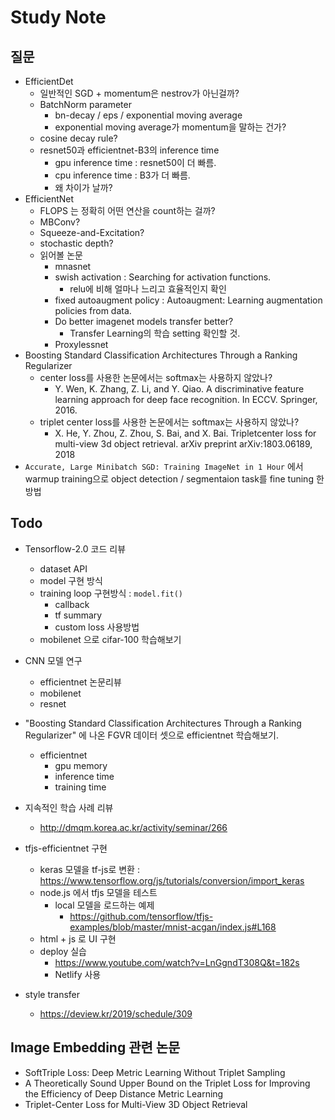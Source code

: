 # Study Note


## 질문

* EfficientDet
    * 일반적인 SGD + momentum은 nestrov가 아닌걸까?
    * BatchNorm parameter
        * bn-decay / eps / exponential moving average
        * exponential moving average가 momentum을 말하는 건가?
    * cosine decay rule?
    * resnet50과 efficientnet-B3의 inference time
        * gpu inference time : resnet50이 더 빠름.
        * cpu inference time : B3가 더 빠름.
        * 왜 차이가 날까?
* EfficientNet
	* FLOPS 는 정확히 어떤 연산을 count하는 걸까?
	* MBConv?
	* Squeeze-and-Excitation?
	* stochastic depth?
	* 읽어볼 논문
		* mnasnet
		* swish activation : Searching for activation functions. 
			* relu에 비해 얼마나 느리고 효율적인지 확인
		* fixed autoaugment policy : Autoaugment: Learning augmentation policies from data.
		* Do better imagenet models transfer better?
			* Transfer Learning의 학습 setting 확인할 것.
		* Proxylessnet
* Boosting Standard Classification Architectures Through a Ranking Regularizer 
    * center loss를 사용한 논문에서는 softmax는 사용하지 않았나?
        * Y. Wen, K. Zhang, Z. Li, and Y. Qiao. A discriminative feature learning approach for deep face recognition. In ECCV. Springer, 2016.
    * triplet center loss를 사용한 논문에서는 softmax는 사용하지 않았나?
        * X. He, Y. Zhou, Z. Zhou, S. Bai, and X. Bai. Tripletcenter loss for multi-view 3d object retrieval. arXiv preprint arXiv:1803.06189, 2018
* ```Accurate, Large Minibatch SGD: Training ImageNet in 1 Hour``` 에서 warmup training으로 object detection / segmentaion task를 fine tuning 한 방법


## Todo

* Tensorflow-2.0 코드 리뷰
    * dataset API
    * model 구현 방식
    * training loop 구현방식 : ```model.fit()```
        * callback
        * tf summary
        * custom loss 사용방법
    * mobilenet 으로 cifar-100 학습해보기

* CNN 모델 연구
    * efficientnet 논문리뷰
    * mobilenet
    * resnet

* "Boosting Standard Classification Architectures Through a Ranking Regularizer" 에 나온 FGVR 데이터 셋으로 efficientnet 학습해보기.
    * efficientnet
        * gpu memory
        * inference time
        * training time

* 지속적인 학습 사례 리뷰
    * http://dmqm.korea.ac.kr/activity/seminar/266

* tfjs-efficientnet 구현
    * keras 모델을 tf-js로 변환 : https://www.tensorflow.org/js/tutorials/conversion/import_keras
    * node.js 에서 tfjs 모델을 테스트
        * local 모델을 로드하는 예제
            * https://github.com/tensorflow/tfjs-examples/blob/master/mnist-acgan/index.js#L168
    * html + js 로 UI 구현
    * deploy 실습
        * https://www.youtube.com/watch?v=LnGgndT308Q&t=182s
        * Netlify 사용

* style transfer
    * https://deview.kr/2019/schedule/309

## Image Embedding 관련 논문

* SoftTriple Loss: Deep Metric Learning Without Triplet Sampling
* A Theoretically Sound Upper Bound on the Triplet Loss for Improving the Efficiency of Deep Distance Metric Learning
* Triplet-Center Loss for Multi-View 3D Object Retrieval




